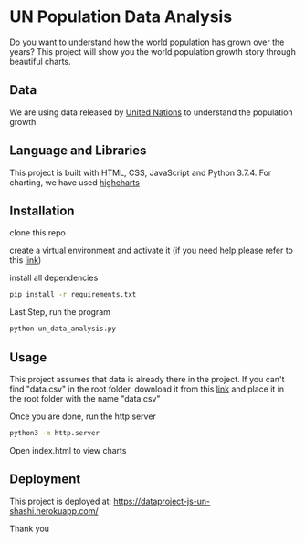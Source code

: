 # UN Population Data Analysis

Do you want to understand how the world population has grown over the years? This project will show you the world population growth story through beautiful charts.  

## Data

We are using data released by [United Nations]( https://datahub.io/core/population-growth-estimates-and-projections/r/population-estimates.csv) to understand the population growth.

## Language and Libraries

This project is built with HTML, CSS, JavaScript and Python 3.7.4. For charting, we have used [highcharts]( https://www.highcharts.com/)


## Installation

clone this repo

create a virtual environment and activate it (if you need help,please refer to this [link]( https://packaging.python.org/guides/installing-using-pip-and-virtual-environments/))

install all dependencies

```bash
pip install -r requirements.txt
```

Last Step, run the program 

```bash
python un_data_analysis.py
```

## Usage

This project assumes that data is already there in the project. If you can't find "data.csv" in the root folder, download it from this [link]( https://datahub.io/core/population-growth-estimates-and-projections/r/population-estimates.csv) and place it in the root folder with the name "data.csv"

Once you are done, run the http server

```bash
python3 -m http.server
```

Open index.html to view charts


## Deployment

This project is deployed at: https://dataproject-js-un-shashi.herokuapp.com/ 


Thank you 



